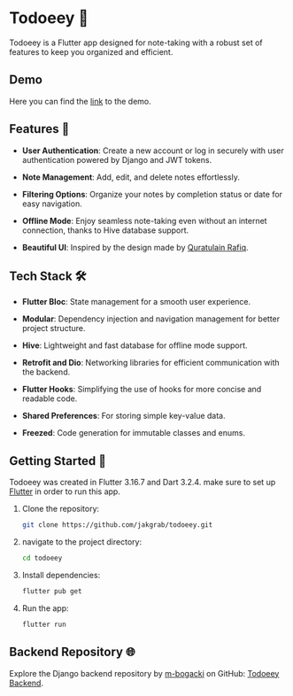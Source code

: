 # Todoeey 📝

Todoeey is a Flutter app designed for note-taking with a robust set of features to keep you organized and efficient.

## Demo
Here you can find the [link](https://drive.google.com/file/d/1i2ZgBYYfmEM_rhavsUDNSUuP711xTDcv/view?usp=drivesdk) to the demo.

## Features 🚀

- **User Authentication**: Create a new account or log in securely with user authentication powered by Django and JWT tokens.

- **Note Management**: Add, edit, and delete notes effortlessly.

- **Filtering Options**: Organize your notes by completion status or date for easy navigation.

- **Offline Mode**: Enjoy seamless note-taking even without an internet connection, thanks to Hive database support.

- **Beautiful UI**: Inspired by the design made by [Quratulain Rafiq](https://dribbble.com/shots/21506836-ToDo-List-Daily-ui-challenge-42).

## Tech Stack 🛠️

- **Flutter Bloc**: State management for a smooth user experience.

- **Modular**: Dependency injection and navigation management for better project structure.

- **Hive**: Lightweight and fast database for offline mode support.

- **Retrofit and Dio**: Networking libraries for efficient communication with the backend.

- **Flutter Hooks**: Simplifying the use of hooks for more concise and readable code.

- **Shared Preferences**: For storing simple key-value data.

- **Freezed**: Code generation for immutable classes and enums.

## Getting Started 🚀

Todoeey was created in Flutter 3.16.7 and Dart 3.2.4. make sure to set up [Flutter](https://docs.flutter.dev/get-started/install) in order to run this app.

1. Clone the repository:

   ```bash
   git clone https://github.com/jakgrab/todoeey.git
    ```
2. navigate to the project directory:

   ```bash
   cd todoeey
   ```
3. Install dependencies:
   ```bash
   flutter pub get
   ```
3. Run the app:
   ```bash
   flutter run
   ```

## Backend Repository 🌐
Explore the Django backend repository by [m-bogacki](https://github.com/m-bogacki) on GitHub: [Todoeey Backend](https://github.com/m-bogacki/todo_project).

